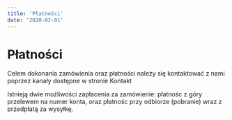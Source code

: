 ```yaml
---
title: 'Płatności'
date: '2020-02-01'
---
```

# Płatności
 
Celem dokonania zamówienia oraz płatności należy się kontaktować z nami poprzez kanały dostępne w stronie Kontakt

Istnieją dwie możliwości zapłacenia za zamówienie: płatnośc z góry przelewem na numer konta, oraz płatnośc przy odbiorze (pobranie) wraz z przedpłatą za wysyłkę.